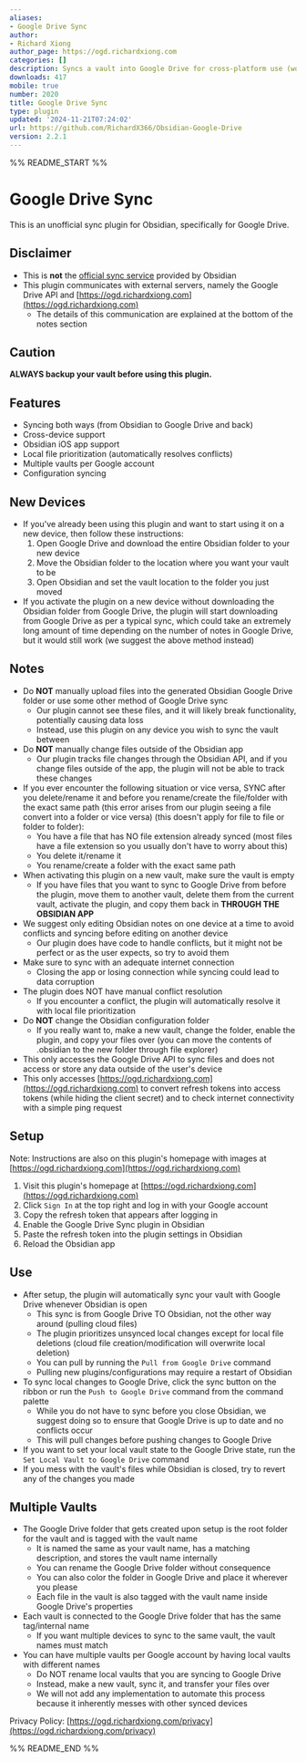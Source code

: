 ```yaml
---
aliases:
- Google Drive Sync
author:
- Richard Xiong
author_page: https://ogd.richardxiong.com
categories: []
description: Syncs a vault into Google Drive for cross-platform use (works for iOS).
downloads: 417
mobile: true
number: 2020
title: Google Drive Sync
type: plugin
updated: '2024-11-21T07:24:02'
url: https://github.com/RichardX366/Obsidian-Google-Drive
version: 2.2.1
---
```


%% README_START %%

# Google Drive Sync

This is an unofficial sync plugin for Obsidian, specifically for Google Drive.

## Disclaimer

-   This is **not** the [official sync service](https://obsidian.md/sync) provided by Obsidian
-   This plugin communicates with external servers, namely the Google Drive API and [https://ogd.richardxiong.com](https://ogd.richardxiong.com)
    -   The details of this communication are explained at the bottom of the notes section

## Caution

**ALWAYS backup your vault before using this plugin.**

## Features

-   Syncing both ways (from Obsidian to Google Drive and back)
-   Cross-device support
-   Obsidian iOS app support
-   Local file prioritization (automatically resolves conflicts)
-   Multiple vaults per Google account
-   Configuration syncing

## New Devices

-   If you've already been using this plugin and want to start using it on a new device, then follow these instructions:
    1. Open Google Drive and download the entire Obsidian folder to your new device
    2. Move the Obsidian folder to the location where you want your vault to be
    3. Open Obsidian and set the vault location to the folder you just moved
-   If you activate the plugin on a new device without downloading the Obsidian folder from Google Drive, the plugin will start downloading from Google Drive as per a typical sync, which could take an extremely long amount of time depending on the number of notes in Google Drive, but it would still work (we suggest the above method instead)

## Notes

-   Do **NOT** manually upload files into the generated Obsidian Google Drive folder or use some other method of Google Drive sync
    -   Our plugin cannot see these files, and it will likely break functionality, potentially causing data loss
    -   Instead, use this plugin on any device you wish to sync the vault between
-   Do **NOT** manually change files outside of the Obsidian app
    -   Our plugin tracks file changes through the Obsidian API, and if you change files outside of the app, the plugin will not be able to track these changes
-   If you ever encounter the following situation or vice versa, SYNC after you delete/rename it and before you rename/create the file/folder with the exact same path (this error arises from our plugin seeing a file convert into a folder or vice versa) (this doesn't apply for file to file or folder to folder):
    -   You have a file that has NO file extension already synced (most files have a file extension so you usually don't have to worry about this)
    -   You delete it/rename it
    -   You rename/create a folder with the exact same path
-   When activating this plugin on a new vault, make sure the vault is empty
    -   If you have files that you want to sync to Google Drive from before the plugin, move them to another vault, delete them from the current vault, activate the plugin, and copy them back in **THROUGH THE OBSIDIAN APP**
-   We suggest only editing Obsidian notes on one device at a time to avoid conflicts and syncing before editing on another device
    -   Our plugin does have code to handle conflicts, but it might not be perfect or as the user expects, so try to avoid them
-   Make sure to sync with an adequate internet connection
    -   Closing the app or losing connection while syncing could lead to data corruption
-   The plugin does NOT have manual conflict resolution
    -   If you encounter a conflict, the plugin will automatically resolve it with local file prioritization
-   Do **NOT** change the Obsidian configuration folder
    -   If you really want to, make a new vault, change the folder, enable the plugin, and copy your files over (you can move the contents of .obsidian to the new folder through file explorer)
-   This only accesses the Google Drive API to sync files and does not access or store any data outside of the user's device
-   This only accesses [https://ogd.richardxiong.com](https://ogd.richardxiong.com) to convert refresh tokens into access tokens (while hiding the client secret) and to check internet connectivity with a simple ping request

## Setup

Note: Instructions are also on this plugin's homepage with images at [https://ogd.richardxiong.com](https://ogd.richardxiong.com)

1. Visit this plugin's homepage at [https://ogd.richardxiong.com](https://ogd.richardxiong.com)
2. Click `Sign In` at the top right and log in with your Google account
3. Copy the refresh token that appears after logging in
4. Enable the Google Drive Sync plugin in Obsidian
5. Paste the refresh token into the plugin settings in Obsidian
6. Reload the Obsidian app

## Use

-   After setup, the plugin will automatically sync your vault with Google Drive whenever Obsidian is open
    -   This sync is from Google Drive TO Obsidian, not the other way around (pulling cloud files)
    -   The plugin prioritizes unsynced local changes except for local file deletions (cloud file creation/modification will overwrite local deletion)
    -   You can pull by running the `Pull from Google Drive` command
    -   Pulling new plugins/configurations may require a restart of Obsidian
-   To sync local changes to Google Drive, click the sync button on the ribbon or run the `Push to Google Drive` command from the command palette
    -   While you do not have to sync before you close Obsidian, we suggest doing so to ensure that Google Drive is up to date and no conflicts occur
    -   This will pull changes before pushing changes to Google Drive
-   If you want to set your local vault state to the Google Drive state, run the `Set Local Vault to Google Drive` command
-   If you mess with the vault's files while Obsidian is closed, try to revert any of the changes you made

## Multiple Vaults

-   The Google Drive folder that gets created upon setup is the root folder for the vault and is tagged with the vault name
    -   It is named the same as your vault name, has a matching description, and stores the vault name internally
    -   You can rename the Google Drive folder without consequence
    -   You can also color the folder in Google Drive and place it wherever you please
    -   Each file in the vault is also tagged with the vault name inside Google Drive's properties
-   Each vault is connected to the Google Drive folder that has the same tag/internal name
    -   If you want multiple devices to sync to the same vault, the vault names must match
-   You can have multiple vaults per Google account by having local vaults with different names
    -   Do NOT rename local vaults that you are syncing to Google Drive
    -   Instead, make a new vault, sync it, and transfer your files over
    -   We will not add any implementation to automate this process because it inherently messes with other synced devices

Privacy Policy: [https://ogd.richardxiong.com/privacy](https://ogd.richardxiong.com/privacy)


%% README_END %%
